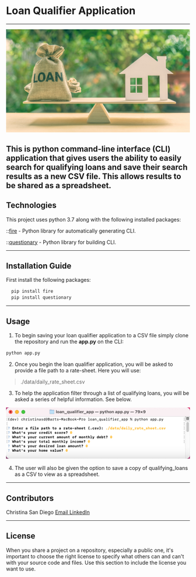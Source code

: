 # Loan Qualifier Application
---
![Weighting home loan options.](images/home_loan.jpg)

This is python command-line interface (CLI) application that gives users the ability to easily search for qualifying loans and save their search results as a new CSV file.  This allows results to be shared as a spreadsheet.
---

## Technologies

This project uses python 3.7 along with the following installed packages:

::[fire](https://github.com/google/python-fire) - Python library for automatically generating CLI.

::[questionary](https://github.com/tmbo/questionary) - Python library for building CLI.

---

## Installation Guide

First install the following packages:

```python
  pip install fire
  pip install questionary
```

---

## Usage

1. To begin saving your loan qualifier application to a CSV file simply clone the repository and run the **app.py** on the CLI:

```python
python app.py
```

2. Once you begin the loan qualifier application, you will be asked to provide a file path to a rate-sheet.  Here you will use:
> ./data/daily_rate_sheet.csv

3. To help the application filter through a list of qualifying loans, you will be asked a series of helpful information.  See below.

![Example of application filter questions](images/appfilterexample.jpg)

4. The user will also be given the option to save a copy of qualifying_loans as a CSV to view as a spreadsheet.

---

## Contributors

Christina San Diego
[  Email  ](mailto:christina.b.sandiego@gmail.com)[ LinkedIn ](https://www.linkedin.com/in/christinabuted)

---

## License

When you share a project on a repository, especially a public one, it's important to choose the right license to specify what others can and can't with your source code and files. Use this section to include the license you want to use.
